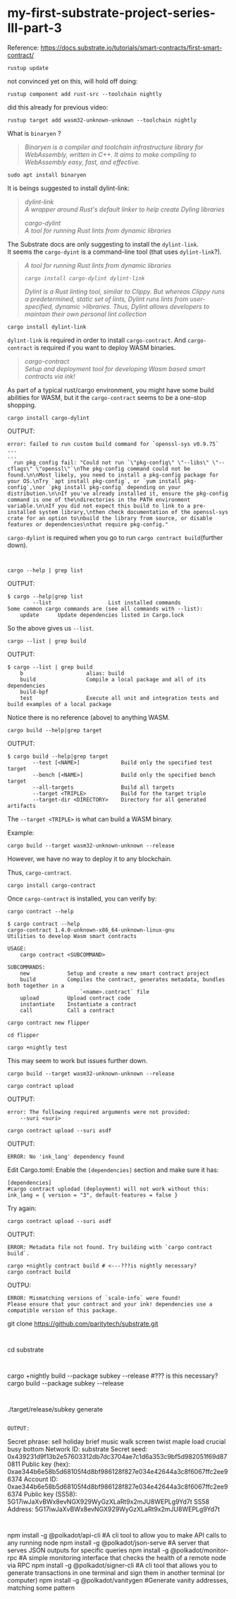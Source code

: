 # my-first-substrate-project-series-III-part-3  
  
Reference: https://docs.substrate.io/tutorials/smart-contracts/first-smart-contract/  
  

```
rustup update
```
  
not convinced yet on this, will hold off doing:
```
rustup component add rust-src --toolchain nightly
```
  
did this already for previous video:
```
rustup target add wasm32-unknown-unknown --toolchain nightly
```

What is ```binaryen``` ?  
> _Binaryen is a compiler and toolchain infrastructure library for WebAssembly, written in C++. It aims to make compiling to WebAssembly easy, fast, and effective._  
  
```
sudo apt install binaryen
```
  
It is beings suggested to install dylint-link:  
  
>
> _dylint-link  
> A wrapper around Rust's default linker to help create Dyling libraries_  
>  
> _cargo-dylint  
> A tool for running Rust lints from dynamic libraries_  
>  
  
The Substrate docs are only suggesting to install the ```dylint-link```.  
It seems the ```cargo-dyint``` is a command-line tool (that uses ```dylint-link```?).  
  
>_A tool for running Rust lints from dynamic libraries_
>
>_```cargo install cargo-dylint dylint-link```_
>
>_Dylint is a Rust linting tool, similar to Clippy. But whereas Clippy runs a predetermined, static set of lints, Dylint runs lints from user-specified, dynamic >libraries. Thus, Dylint allows developers to maintain their own personal lint collection_  
  

```
cargo install dylint-link
```
  
```dylint-link``` is required in order to install ```cargo-contract```.  And ```cargo-contract``` is required if you want to deploy WASM binaries.  
  
>  
> _cargo-contract  
> Setup and deployment tool for developing Wasm based smart contracts via ink!_  
  
As part of a typical rust/cargo environment, you might have some build abilities for WASM, but it the ```cargo-contract``` seems to be a one-stop shopping.  
  
```
cargo install cargo-dylint
```
  
OUTPUT:
```
error: failed to run custom build command for `openssl-sys v0.9.75`
...
...
  run pkg_config fail: "Could not run `\"pkg-config\" \"--libs\" \"--cflags\" \"openssl\"`\nThe pkg-config command could not be found.\n\nMost likely, you need to install a pkg-config package for your OS.\nTry `apt install pkg-config`, or `yum install pkg-config`,\nor `pkg install pkg-config` depending on your distribution.\n\nIf you've already installed it, ensure the pkg-config command is one of the\ndirectories in the PATH environment variable.\n\nIf you did not expect this build to link to a pre-installed system library,\nthen check documentation of the openssl-sys crate for an option to\nbuild the library from source, or disable features or dependencies\nthat require pkg-config."
```
  



```cargo-dylint``` is required when you go to run ```cargo contract build```(further down).  
```
  

cargo --help | grep list
```
  
OUTPUT:
```
$ cargo --help|grep list
        --list                  List installed commands
Some common cargo commands are (see all commands with --list):
    update      Update dependencies listed in Cargo.lock
```
  
So the above gives us ```--list```.  
  

```
cargo --list | grep build
```
  
OUTPUT:
```
$ cargo --list | grep build
    b                    alias: build
    build                Compile a local package and all of its dependencies
    build-bpf
    test                 Execute all unit and integration tests and build examples of a local package
```
  
Notice there is no reference (above) to anything WASM.  
  
```
cargo build --help|grep target
```
  
OUTPUT:  
```
$ cargo build --help|grep target
        --test [<NAME>]             Build only the specified test target
        --bench [<NAME>]            Build only the specified bench target
        --all-targets               Build all targets
        --target <TRIPLE>           Build for the target triple
        --target-dir <DIRECTORY>    Directory for all generated artifacts
```
  
The ```--target <TRIPLE>``` is what can build a WASM binary.  
  
Example:  
```
cargo build --target wasm32-unknown-unknown --release
```
  
However, we have no way to deploy it to any blockchain.  
  
Thus, ```cargo-contract```.  
  

```
cargo install cargo-contract
```
  
Once ```cargo-contract``` is installed, you can verify by:  
```
cargo contract --help
```
  
```
$ cargo contract --help
cargo-contract 1.4.0-unknown-x86_64-unknown-linux-gnu
Utilities to develop Wasm smart contracts

USAGE:
    cargo contract <SUBCOMMAND>

SUBCOMMANDS:
    new            Setup and create a new smart contract project
    build          Compiles the contract, generates metadata, bundles both together in a
                       `<name>.contract` file
    upload         Upload contract code
    instantiate    Instantiate a contract
    call           Call a contract
```
  
```
cargo contract new flipper
```
  
```
cd flipper
```
  
```
cargo +nightly test
```
This may seem to work but issues further down.  
```
cargo build --target wasm32-unknown-unknown --release
```
  
```
cargo contract upload
```
  
OUTPUT:
```
error: The following required arguments were not provided:
    --suri <suri>
```
  

```
cargo contract upload --suri asdf
```
  
OUTPUT:
```
ERROR: No 'ink_lang' dependency found
```
  
Edit Cargo.toml:  Enable the ```[dependencies]``` section and make sure it has:  
```
[dependencies]
#cargo contract uplodad (deployment) will not work without this:
ink_lang = { version = "3", default-features = false }
```
  
Try again:  
```
cargo contract upload --suri asdf
```
  
OUTPUT:  
```
ERROR: Metadata file not found. Try building with `cargo contract build`.
```
  
  
```
cargo +nightly contract build # <---???is nightly necessary?
cargo contract build
```
  
OUTPU:
```
ERROR: Mismatching versions of `scale-info` were found!
Please ensure that your contract and your ink! dependencies use a compatible version of this package.
```
  


git clone https://github.com/paritytech/substrate.git
```
  
```
cd substrate
```
  
```
cargo +nightly build --package subkey --release #??? is this necessary?
cargo build --package subkey --release
```
  
```
 ./target/release/subkey generate
 ```
   
 OUTPUT:  
 ```
 Secret phrase:       sell holiday brief music walk screen twist maple load crucial busy bottom
  Network ID:        substrate
  Secret seed:       0x439231d9f13b2e57603312db7dc3704ae7c1d6a353c9bf5d982051f69d870811
  Public key (hex):  0xae344b6e58b5d68105f4d8bf986128f827e034e42644a3c8f6067ffc2ee96374
  Account ID:        0xae344b6e58b5d68105f4d8bf986128f827e034e42644a3c8f6067ffc2ee96374
  Public key (SS58): 5G17iwJaXvBWx8evNGX929WyGzXLaRt9x2mJU8WEPLg9Yd7t
  SS58 Address:      5G17iwJaXvBWx8evNGX929WyGzXLaRt9x2mJU8WEPLg9Yd7t
  ```
    
  
```
npm install -g @polkadot/api-cli #A cli tool to allow you to make API calls to any running node
npm install -g @polkadot/json-serve #A server that serves JSON outputs for specific queries
npm install -g @polkadot/monitor-rpc #A simple monitoring interface that checks the health of a remote node via RPC
npm install -g @polkadot/signer-cli #A cli tool that allows you to generate transactions in one terminal and sign them in another terminal (or computer)
npm install -g @polkadot/vanitygen #Generate vanity addresses, matching some pattern
```

